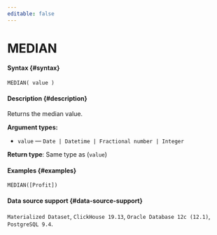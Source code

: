 ```yaml
---
editable: false
---
```


# MEDIAN



#### Syntax {#syntax}


```
MEDIAN( value )
```

#### Description {#description}
Returns the median value.

**Argument types:**
- `value` — `Date | Datetime | Fractional number | Integer`


**Return type**: Same type as (`value`)

#### Examples {#examples}

```
MEDIAN([Profit])
```


#### Data source support {#data-source-support}

`Materialized Dataset`, `ClickHouse 19.13`, `Oracle Database 12c (12.1)`, `PostgreSQL 9.4`.
